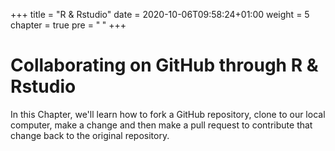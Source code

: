 +++
title = "R & Rstudio"
date = 2020-10-06T09:58:24+01:00
weight = 5
chapter = true
pre = "<b> </b>"
+++


# Collaborating on GitHub through R & Rstudio

In this Chapter, we'll learn how to fork a GitHub repository, clone to our local computer, make a change and then make a pull request to contribute that change back to the original repository.
